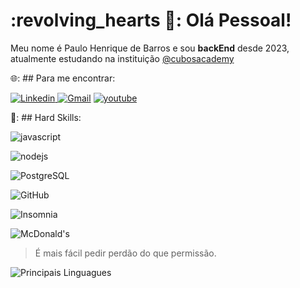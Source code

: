 

# :revolving_hearts 🚀: Olá Pessoal!

Meu nome é Paulo Henrique de Barros e sou **backEnd** desde 2023, atualmente estudando na instituição [@cubosacademy](http://cubos.academy/)

🌐: ## Para me encontrar: 

[![Linkedin](https://img.shields.io/badge/Linkedin-0077b5?style=for-the-badge&logo=Linkedin&logoColor=white)    ](https://www.linkedin.com/in/paulo-barros-3bb732270/DF0174) 
[![Gmail](https://img.shields.io/badge/Gmail-ff0000?style=for-the-badge&logo=gmail&logoColor=white)](mailto:barrosp3335@gmail.com)
[![youtube](https://img.shields.io/badge/youtube-ff0000?style=for-the-badge&logo=youtube&logColor=white)](https://www.youtube.com/watch?v=hIvLWMhdWdY&list=PL0m_zkvImj28D7RP8Tb-xqYMDqorIczkx&index=14)


🚨: ## Hard Skills:     

![javascript](https://img.shields.io/badge/javascript-323330?style=for-the-badge&logo=javascript&logoColor=f7df1e)

![nodejs](https://img.shields.io/badge/Node%20js-339933?style=for-the-badge&logo=nodedotjs&logoColor=f7df1e)

![PostgreSQL](https://img.shields.io/badge/PostgreSQL-316192?style=for-the-badge&logo=postgresql&logoColor=white)

![GitHub](https://img.shields.io/badge/GitHub-100000?style=for-the-badge&logo=github&logoColor=white)

![Insomnia](https://img.shields.io/badge/Insomnia-5849be?style=for-the-badge&logo=Insomnia&logoColor=white)

![McDonald's](https://img.shields.io/badge/McDonald's-FBC817?style=for-the-badge&logo=McDonald's&logoColor=white)


> É mais fácil pedir perdão do que permissão.


![Principais Linguagues](https://github-readme-stats.vercel.app/api/top-langs/?username=PauloBarros3335&theme=tokyonight&custom_title=Pricipais%20%Linguagues)
